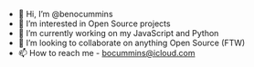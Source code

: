 - 👋 Hi, I’m @benocummins
- 👀 I’m interested in Open Source projects
- 🌱 I’m currently working on my JavaScript and Python 
- 💞️ I’m looking to collaborate on anything Open Source (FTW)
- 📫 How to reach me - bocummins@icloud.com

<!---
benocummins/benocummins is a ✨ special ✨ repository because its `README.md` (this file) appears on your GitHub profile.
You can click the Preview link to take a look at your changes.
--->
